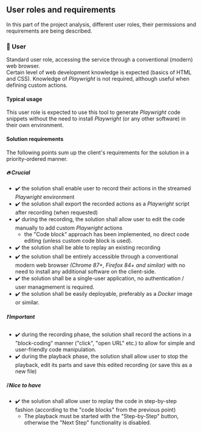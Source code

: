 ## User roles and requirements
In this part of the project analysis, different user roles, their permissions and requirements are being described.
### 👤 User
Standard user role, accessing the service through a conventional (modern) web browser. \
Certain level of web development knowledge is expected (basics of HTML and CSS). Knowledge of *Playwright* is not required, although useful when defining custom actions.

#### Typical usage
This user role is expected to use this tool to generate *Playwright* code snippets without the need to install *Playwright* (or any other software) in their own environment.

#### Solution requirements
The following points sum up the client's requirements for the solution in a priority-ordered manner.

##### 🔥 Crucial
- ✔️ the solution shall enable user to record their actions in the streamed *Playwright* environment
- ✔️ the solution shall export the recorded actions as a *Playwright* script after recording (when requested) 
- ✔️ during the recording, the solution shall allow user to edit the code manually to add custom *Playwright* actions
    - the "Code block" approach has been implemented, no direct code editing (unless custom code block is used).
- ✔️ the solution shall be able to replay an existing recording
- ✔️ the solution shall be entirely accessible through a conventional modern web browser *(Chrome 87+, Firefox 84+ and similar)* with no need to install any additional software on the client-side.
- ✔️ the solution shall be a single-user application, no authentication / user managmement is required.
- ✔️ the solution shall be easily deployable, preferably as a *Docker* image or similar.

##### ❗ Important
- ✔️ during the recording phase, the solution shall record the actions in a "block-coding" manner ("click", "open URL" etc.) to allow for simple and user-friendly code manipulation.
- ✔️ during the playback phase, the solution shall allow user to stop the playback, edit its parts and save this edited recording (or save this as a new file)

##### ❕ Nice to have
- ✔️ the solution shall allow user to replay the code in step-by-step fashion (according to the "code blocks" from the previous point)
    - The playback must be started with the "Step-by-Step" button, otherwise the "Next Step" functionality is disabled.
